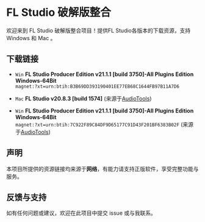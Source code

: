 # FL Studio 破解版整合

欢迎来到 FL Studio 破解版整合项目！提供FL Studio各版本的下载资源，支持 Windows 和 Mac 。

## 下载链接

- `Win`  **FL Studio Producer Edition v21.1.1 [build 3750]-All Plugins Edition Windows-64Bit**  
  `magnet:?xt=urn:btih:B3B69DD393190401EE77EB68C1644FB97B11A7D6`

- `Mac`  **FL Studio v20.8.3 [build 1574]** (来源于[AudioTools](https://audiotools.in/2021/11/09/flstudio-v20-8-3-1574-macos-12/))

- `Win`  **FL Studio Producer Edition v21.1.1 [build 3750]-All Plugins Edition Windows-64Bit**  
  `magnet:?xt=urn:btih:7C922F89C84DF9D65177C91D43F201BF6383B02F`
  (来源于[AudioTools](https://audiotools.in/2021/08/05/flstudio-v20-8-3-2304-win-mac/))
## 声明

本项目所提供的资源链接均来源于**网络**，有能力请支持正版软件，享受完整功能与服务。

## 反馈与支持

如有任何问题或建议，欢迎在此项目中提交 issue 或与我联系。
